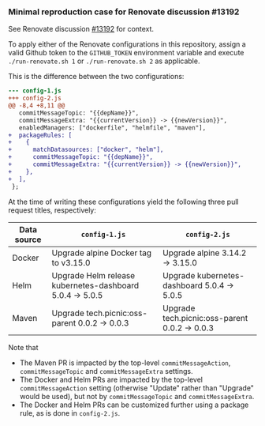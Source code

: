 ### Minimal reproduction case for Renovate discussion #13192

See Renovate discussion
[#13192](https://github.com/renovatebot/renovate/discussions/13192) for
context.

To apply either of the Renovate configurations in this repository, assign a
valid Github token to the `GITHUB_TOKEN` environment variable and execute
`./run-renovate.sh 1` or `./run-renovate.sh 2` as applicable.

This is the difference between the two configurations:

```diff
--- config-1.js
+++ config-2.js
@@ -8,4 +8,11 @@
   commitMessageTopic: "{{depName}}",
   commitMessageExtra: "{{currentVersion}} -> {{newVersion}}",
   enabledManagers: ["dockerfile", "helmfile", "maven"],
+  packageRules: [
+    {
+      matchDatasources: ["docker", "helm"],
+      commitMessageTopic: "{{depName}}",
+      commitMessageExtra: "{{currentVersion}} -> {{newVersion}}",
+    },
+  ],
 };
```

At the time of writing these configurations yield the following three pull
request titles, respectively:

Data source | `config-1.js`                                            | `config-2.js`                                 |
------------|----------------------------------------------------------|-----------------------------------------------|
Docker      | Upgrade alpine Docker tag to v3.15.0                     | Upgrade alpine 3.14.2 -> 3.15.0               |
Helm        | Upgrade Helm release kubernetes-dashboard 5.0.4 -> 5.0.5 | Upgrade kubernetes-dashboard 5.0.4 -> 5.0.5   |
Maven       | Upgrade tech.picnic:oss-parent 0.0.2 -> 0.0.3            | Upgrade tech.picnic:oss-parent 0.0.2 -> 0.0.3 |

Note that
- The Maven PR is impacted by the top-level `commitMessageAction`,
  `commitMessageTopic` and `commitMessageExtra` settings.
- The Docker and Helm PRs are impacted by the top-level `commitMessageAction`
  setting (otherwise "Update" rather than "Upgrade" would be used), but not by
  `commitMessageTopic` and `commitMessageExtra`.
- The Docker and Helm PRs can be customized further using a package rule, as is
  done in `config-2.js`.
